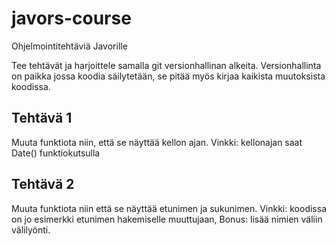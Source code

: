 # javors-course
Ohjelmointitehtäviä Javorille

Tee tehtävät ja harjoittele samalla git versionhallinan alkeita. Versionhallinta on paikka jossa koodia säilytetään, se pitää myös kirjaa kaikista muutoksista koodissa.

## Tehtävä 1
Muuta funktiota niin, että se näyttää kellon ajan. Vinkki: kellonajan saat Date() funktiokutsulla

## Tehtävä 2
Muuta funktiota niin että se näyttää etunimen ja sukunimen. Vinkki: koodissa on jo esimerkki etunimen hakemiselle muuttujaan, Bonus: lisää nimien väliin välilyönti.